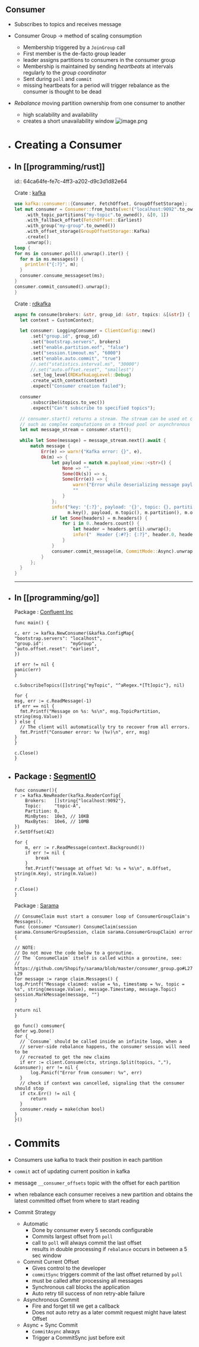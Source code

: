 ## Consumer
- Subscribes to topics and receives message
- Consumer Group -> method of scaling consumption
	- Membership triggered by a `JoinGroup` call
	- First member is the de-facto group leader
	- leader assigns partitions to consumers in the consumer group
	- Membership is maintained by sending _heartbeats_ at intervals regularly to the _group coordinator_
	- Sent during `poll` and `commit`
	- missing heartbeats for a period will trigger rebalance as the consumer is thought to be dead
- _Rebalance_ moving partition ownership from one consumer to another
	- high scalability and availability
	- creates a short unavailability window
	  ![image.png](../assets/image_1690987376438_0.png)
- # Creating a Consumer
- ## In [[programming/rust]] 
  id:: 64ca64fe-fe7c-4ff3-a202-d9c3d1d82e64
  
  Crate : [kafka](https://crates.io/crates/kafka)
  ``` rust
  use kafka::consumer::{Consumer, FetchOffset, GroupOffsetStorage};
  let mut consumer = Consumer::from_hosts(vec!("localhost:9092".to_owned()))
      .with_topic_partitions("my-topic".to_owned(), &[0, 1])
      .with_fallback_offset(FetchOffset::Earliest)
      .with_group("my-group".to_owned())
      .with_offset_storage(GroupOffsetStorage::Kafka)
      .create()
      .unwrap();
  loop {
  for ms in consumer.poll().unwrap().iter() {
    for m in ms.messages() {
      println!("{:?}", m);
    }
    consumer.consume_messageset(ms);
  }
  consumer.commit_consumed().unwrap();
  }
  ```
  
  Crate : [rdkafka](https://crates.io/crates/rdkafka)
  
  ```rust
  async fn consume(brokers: &str, group_id: &str, topics: &[&str]) {
    let context = CustomContext;
  
    let consumer: LoggingConsumer = ClientConfig::new()
        .set("group.id", group_id)
        .set("bootstrap.servers", brokers)
        .set("enable.partition.eof", "false")
        .set("session.timeout.ms", "6000")
        .set("enable.auto.commit", "true")
        //.set("statistics.interval.ms", "30000")
        //.set("auto.offset.reset", "smallest")
        .set_log_level(RDKafkaLogLevel::Debug)
        .create_with_context(context)
        .expect("Consumer creation failed");
  
    consumer
        .subscribe(&topics.to_vec())
        .expect("Can't subscribe to specified topics");
  
    // consumer.start() returns a stream. The stream can be used ot chain together expensive steps,
    // such as complex computations on a thread pool or asynchronous IO.
    let mut message_stream = consumer.start();
  
    while let Some(message) = message_stream.next().await {
        match message {
            Err(e) => warn!("Kafka error: {}", e),
            Ok(m) => {
                let payload = match m.payload_view::<str>() {
                    None => "",
                    Some(Ok(s)) => s,
                    Some(Err(e)) => {
                        warn!("Error while deserializing message payload: {:?}", e);
                        ""
                    }
                };
                info!("key: '{:?}', payload: '{}', topic: {}, partition: {}, offset: {}, timestamp: {:?}",
                      m.key(), payload, m.topic(), m.partition(), m.offset(), m.timestamp());
                if let Some(headers) = m.headers() {
                    for i in 0..headers.count() {
                        let header = headers.get(i).unwrap();
                        info!("  Header {:#?}: {:?}", header.0, header.1);
                    }
                }
                consumer.commit_message(&m, CommitMode::Async).unwrap();
            }
        };
    }
  }
  ```
  
  * * *
- ## In [[programming/go]]
  
  Package : [Confluent Inc](https://github.com/confluentinc/confluent-kafka-go)
  
  ```golang
  func main() {
  
  c, err := kafka.NewConsumer(&kafka.ConfigMap{
  "bootstrap.servers": "localhost",
  "group.id":          "myGroup",
  "auto.offset.reset": "earliest",
  })
  
  if err != nil {
  panic(err)
  }
  
  c.SubscribeTopics([]string{"myTopic", "^aRegex.*[Tt]opic"}, nil)
  
  for {
  msg, err := c.ReadMessage(-1)
  if err == nil {
  	fmt.Printf("Message on %s: %s\n", msg.TopicPartition, string(msg.Value))
  } else {
  	// The client will automatically try to recover from all errors.
  	fmt.Printf("Consumer error: %v (%v)\n", err, msg)
  }
  }
  
  c.Close()
  }
  ```
- ## Package : [SegmentIO](https://github.com/segmentio/kafka-go)
  
  ```golang
  func consumer(){
  r := kafka.NewReader(kafka.ReaderConfig{
      Brokers:   []string{"localhost:9092"},
      Topic:     "topic-A",
      Partition: 0,
      MinBytes:  10e3, // 10KB
      MaxBytes:  10e6, // 10MB
  })
  r.SetOffset(42)
  
  for {
      m, err := r.ReadMessage(context.Background())
      if err != nil {
          break
      }
      fmt.Printf("message at offset %d: %s = %s\n", m.Offset, string(m.Key), string(m.Value))
  }
  
  r.Close()
  }
  ```
  
  Package : [Sarama](https://github.com/Shopify/sarama)
  
  ```golang
  // ConsumeClaim must start a consumer loop of ConsumerGroupClaim's Messages().
  func (consumer *Consumer) ConsumeClaim(session sarama.ConsumerGroupSession, claim sarama.ConsumerGroupClaim) error {
  
  // NOTE:
  // Do not move the code below to a goroutine.
  // The `ConsumeClaim` itself is called within a goroutine, see:
  // https://github.com/Shopify/sarama/blob/master/consumer_group.go#L27-L29
  for message := range claim.Messages() {
  log.Printf("Message claimed: value = %s, timestamp = %v, topic = %s", string(message.Value), message.Timestamp, message.Topic)
  session.MarkMessage(message, "")
  }
  
  return nil
  }
  
  go func() comsumer{
  defer wg.Done()
  for {
  	// `Consume` should be called inside an infinite loop, when a
  	// server-side rebalance happens, the consumer session will need to be
  	// recreated to get the new claims
  	if err := client.Consume(ctx, strings.Split(topics, ","), &consumer); err != nil {
  		log.Panicf("Error from consumer: %v", err)
  	}
  	// check if context was cancelled, signaling that the consumer should stop
  	if ctx.Err() != nil {
  		return
  	}
  	consumer.ready = make(chan bool)
  }
  }()
  
  ```
- # Commits
- Consumers use kafka to track their position in each partition
- `commit` act of updating current position in kafka
- message `__consumer_offsets` topic with the offset for each partition
- when rebalance each consumer receives a new partition and obtains the latest committed offset from where to start reading
- Commit Strategy
	- Automatic
		- Done by consumer every 5 seconds configurable
		- Commits largest offset from `poll`
		- call to `poll` will always commit the last offset
		- results in double processing if `rebalance` occurs in between a 5 sec window
	- Commit Current Offset
		- Gives control to the developer
		- `commitSync` triggers commit of the last offset returned by `poll`
		- must be called after processing all messages
		- Synchronous call blocks the application
		- Auto retry till success of non retry-able failure
	- Asynchronous Commit
		- Fire and forget till we get a callback
		- Does not auto retry as a later commit request might have latest Offset
	- Async + Sync Commit
		- `CommitAsync` always
		- Trigger a CommitSync just before exit